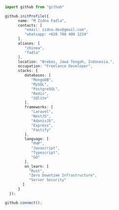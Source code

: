 <!--

### Hi there 👋
**zhinea/zhinea** is a ✨ _special_ ✨ repository because its `README.md` (this file) appears on your GitHub profile.

Here are some ideas to get you started:

- 🔭 I’m currently working on ...
- 🌱 I’m currently learning ...
- 👯 I’m looking to collaborate on ...
- 🤔 I’m looking for help with ...
- 💬 Ask me about ...
- 📫 How to reach me: ...
- 😄 Pronouns: ...
- ⚡ Fun fact: ...
-->

```typescript
 import github from "github"
 
 github.initProfile({
       name: "M Zidna Fadla",
       contacts: [
          "email: zidna.dev@gmail.com",
          "whatsapp: +628 788 400 1234"
       ],
       aliases: [
          "zhinea",
          "fadla"
       ],
       location: "Brebes, Jawa Tengah, Indonesia.",
       occupation: "Freelance Developer",
       stacks: {
          databases: [
             "MongoDB",
             "MySQL",
             "PostgreSQL",
             "Redis",
             "SQlite"
          ],
          frameworks: [
             "Laravel",
             "NestJS",
             "AdonisJS",
             "Express",
             "Fastify"
          ],
          language: [
             "PHP",
             "Javascript",
             "Typescript",
             "GO"
          ],
          on_learn: [
            "Rust",
            "Zero Downtime Infrastructure",
            "Server Security"
         ]
       }
   });
 
 github.connect();
```
